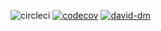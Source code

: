 ![circleci](https://circleci.com/gh/happybai/ghost-go.png?style=shield)
[![codecov](https://codecov.io/gh/happybai/ghost-go/branch/develop/graph/badge.svg)](https://codecov.io/gh/happybai/ghost-go)
[![david-dm](https://david-dm.org/happybai/ghost-go.svg)](https://david-dm.org/happybai/ghost-go)
